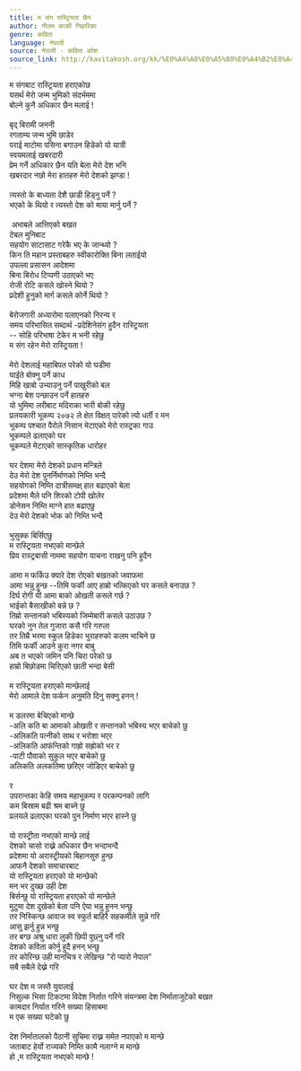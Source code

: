 ```yaml
---
title: म संग रास्ट्रियता छैन
author: नीलम कार्की निहारिका
genre: कविता
language: नेपाली
source: नेपाली - कविता कोश
source_link: http://kavitakosh.org/kk/%E0%A4%A8%E0%A5%80%E0%A4%B2%E0%A4%AE_%E0%A4%95%E0%A4%BE%E0%A4%B0%E0%A5%8D%E0%A4%95%E0%A5%80_%E0%A4%A8%E0%A4%BF%E0%A4%B9%E0%A4%BE%E0%A4%B0%E0%A4%BF%E0%A4%95%E0%A4%BE
---
```


म संगबाट रास्ट्रियता हराएकोछ  
यसर्थ मेरो जन्म भुमिको संदर्भममा  
बोल्ने कुनै अधिकार छैन मलाई !  
   
बृद् बिरामी जननी  
रगताम्य जन्म भुमि छाडेर  
पराई माटोमा पसिना बगाउन हिडेको यो यात्री  
स्वयमलाई खबरदारी  
प्रेम गर्ने अधिकार छैन यति बेला मेरो देश भनि  
खबरदार नछो मेरा हातहरु मेरो देशको झण्डा !  
   
त्यस्तो के बाध्यता देशै छाडी हिड्नु पर्ने ?  
भएको के थियो र त्यस्तो देश को माया मार्नु पर्ने ?  
   
 अभाबले आत्तिएको बखत  
टेबल मुनिबाट  
सहयोग साटासाट गरेकै भए के जान्थ्यो ?  
किन ति महान प्रस्ताबहरु स्वीकारोक्ति बिना लताईयो  
उपल्ला प्रसासन आदेशमा  
बिना बिरोध टिप्पणी उठाएको भए  
रोजी रोटि कसले खोस्ने थियो ?  
प्रदेशी हुनुको मार्ग कसले कोर्ने थियो ?  
   
बेरोजगारी अध्यारोमा पलाएनको निरन्य र  
समय परिभासित सब्दार्थ -प्रदेशिनेसंग हुदैन रास्ट्रियता  
-- सोहि परिभाषा टेकेर म भनी रहेछु  
म संग रहेन मेरो रास्ट्रियता !  
   
मेरो देशलाई महाबिपत परेको यो घडीमा  
घाईते बोक्नु पर्ने काध  
मिहि खाबो उभ्याउनु पर्ने पाखुरीको बल  
भग्ना बेश पन्छाउन पर्ने हातहरु  
यो भुमिमा लरीबाट मदिराका भारी बोकी रहेछु  
प्रलयकारी भूकम्प २०७२ ले क्षेत विक्षत् पारेको त्यो धर्ती र मन  
भूकम्प पश्चात पैरोले निसान मेटाएको मेरो रास्ट्रका गाउ  
भूकम्पले ढलाएको घर  
भूकम्पले मेटाएको सास्कृतिक धारोहर  
   
घर देशमा मेरो देशको प्रधान मन्त्रिले  
देउ मेरो देश पुनर्निर्माणको निम्ति भन्दै  
सहयोगको निम्ति दात्रीसमक्ष् हात बढाएको बेला  
प्रदेशमा मैले पनि शिरको टोपी खोलेर  
डोनेसन निम्ति माग्ने हात बढाएछु  
देउ मेरो देशको भोक को निम्ति भन्दै  
   
भुसुक्क बिर्सिएछु  
म रास्ट्रियता नभएको मान्छेले  
प्रिय रास्ट्रबासी नाममा सहयोग याचना राखनु पनि हुदैन  
   
आमा म फर्किउ क्यारे देश रोएको बखतको जवाफमा  
आमा भन्नु हुन्छ --तिमि फर्की आए हाम्रो भत्किएको घर कसले बनाउछ ?  
दिर्घ रोगी यी आमा बाको ओखती कसले गर्छ ?  
भाईको बैसाखीको बन्ने छ ?  
तिम्रो सन्तानको भबिस्यको जिम्मेबारी कसले उठाउछ ?  
घरको नुन तेल गुजारा कसै गरि गरुला  
तर तिम्रै भरमा स्कुल हिडेका भुराहरुको कलम भाचिने छ  
तिमि फर्की आउने कुरा नगर बाबु  
अब त भएको जमिन पनि चिरा परेको छ  
हाम्रो बिछोडमा चिरिएको छाती भन्दा बेसी  
   
म रास्ट्रियता हराएको मान्छेलाई  
मेरो आमाले देश फर्कन अनुमति दिनु सक्नु हनन् !  
   
म डलरमा बेचिएको मान्छे  
-अलि कति बा आमाको ओखती र सन्तानको भबिस्य भएर बाचेको छु  
-अलिकति पत्नीको साथ र भरोशा भएर  
-अलिकति आफंन्तिको गाह्रो सह्रोको भर र  
-पाटी पौवाको सुकुल भएर बाचेको छु  
अलिकति अलकतिमा छरिएर जोडिएर बाचेको छु  
   
र  
उपरान्तका केहि समय महाभूकम्प र परकम्पनको लागि  
कम बिस्राम बढी श्रम बाच्ने छु  
प्रलयले ढलाएका घरको पुन निर्माण भएर हास्ने छु  
   
यो रास्ट्रीता नभएको मान्छे लाई  
देशको चासो राख्ने अधिकार छैन भन्दाभन्दै  
प्रदेशमा यो अरास्ट्रीयको बिहानसुरु हुन्छ  
आफनै देशको समाचारबाट  
यो रास्ट्रियता हराएको यो मान्छेको  
मन भर दुख्छ उही देश  
बिर्सन्छु यो रास्ट्रियता हराएको यो मान्छेले  
मुटुमा देश दुखेको बेला पनि ऐया भन्नु हुनन भन्छु  
तर निस्किन्छ आवाज स्व स्फुर्त बाहिरै सहकर्मीले सुन्ने गरि  
आसु झर्नु हुन्न भन्छु  
तर बग्छ अश्रु धारा लुकी छिपी पुछ्नु पर्ने गरि  
देशको कविता कोर्नु हुदै हनन् भन्छु  
तर कोरिन्छ उही मानचित्र र लेखिन्छ "रो प्यारो नेपाल"  
सबै सबैले देख्ने गरि  
   
घर देश म जस्तै युवालाई  
निसुल्क भिसा टिकटमा विदेश निर्तात गरिने संयन्त्रमा देश निर्माताजुटेको बखत  
कामदार निर्यात गरिने सख्या हिसाबमा  
म एक सख्या घटेको छु  
   
देश निर्मातालको पैठानी सुचिमा राख्न समेत नपाएको म मान्छे  
जताबाट हेर्यो राज्यको निम्ति कामै नलाग्ने म मान्छे  
हो ,म रास्ट्रियता नभएको मान्छे !
